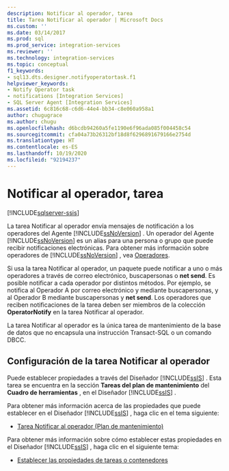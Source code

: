 ```yaml
---
description: Notificar al operador, tarea
title: Tarea Notificar al operador | Microsoft Docs
ms.custom: ''
ms.date: 03/14/2017
ms.prod: sql
ms.prod_service: integration-services
ms.reviewer: ''
ms.technology: integration-services
ms.topic: conceptual
f1_keywords:
- sql13.dts.designer.notifyoperatortask.f1
helpviewer_keywords:
- Notify Operator task
- notifications [Integration Services]
- SQL Server Agent [Integration Services]
ms.assetid: 6c816c68-c6d6-44e4-bb34-c8e060a958a1
author: chugugrace
ms.author: chugu
ms.openlocfilehash: d6bcdb94260a5fe1190e6f96ada085f004458c54
ms.sourcegitcommit: cfa04a73b26312bf18d8f6296891679166e2754d
ms.translationtype: HT
ms.contentlocale: es-ES
ms.lasthandoff: 10/19/2020
ms.locfileid: "92194237"
---
```

# <a name="notify-operator-task"></a>Notificar al operador, tarea

[!INCLUDE[sqlserver-ssis](../../includes/applies-to-version/sqlserver-ssis.md)]


  La tarea Notificar al operador envía mensajes de notificación a los operadores del Agente [!INCLUDE[ssNoVersion](../../includes/ssnoversion-md.md)] . Un operador del Agente [!INCLUDE[ssNoVersion](../../includes/ssnoversion-md.md)] es un alias para una persona o grupo que puede recibir notificaciones electrónicas. Para obtener más información sobre operadores de [!INCLUDE[ssNoVersion](../../includes/ssnoversion-md.md)] , vea [Operadores](../../ssms/agent/operators.md).  
  
 Si usa la tarea Notificar al operador, un paquete puede notificar a uno o más operadores a través de correo electrónico, buscapersonas o **net send**. Es posible notificar a cada operador por distintos métodos. Por ejemplo, se notifica al Operador A por correo electrónico y mediante buscapersonas, y al Operador B mediante buscapersonas y **net send**. Los operadores que reciben notificaciones de la tarea deben ser miembros de la colección **OperatorNotify** en la tarea Notificar al operador.  
  
 La tarea Notificar al operador es la única tarea de mantenimiento de la base de datos que no encapsula una instrucción Transact-SQL o un comando DBCC.  
  
## <a name="configuration-of-the-notify-operator-task"></a>Configuración de la tarea Notificar al operador  
 Puede establecer propiedades a través del Diseñador [!INCLUDE[ssIS](../../includes/ssis-md.md)] . Esta tarea se encuentra en la sección **Tareas del plan de mantenimiento** del **Cuadro de herramientas** , en el Diseñador [!INCLUDE[ssIS](../../includes/ssis-md.md)] .  
  
 Para obtener más información acerca de las propiedades que puede establecer en el Diseñador [!INCLUDE[ssIS](../../includes/ssis-md.md)] , haga clic en el tema siguiente:  
  
-   [Tarea Notificar al operador &#40;Plan de mantenimiento&#41;](../../relational-databases/maintenance-plans/notify-operator-task-maintenance-plan.md)  
  
 Para obtener más información sobre cómo establecer estas propiedades en el Diseñador [!INCLUDE[ssIS](../../includes/ssis-md.md)] , haga clic en el siguiente tema:  
  
-   [Establecer las propiedades de tareas o contenedores](./add-or-delete-a-task-or-a-container-in-a-control-flow.md)  
  
